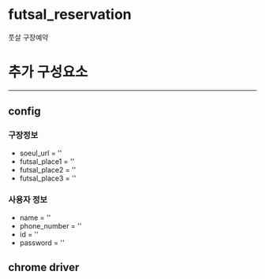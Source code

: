 # futsal_reservation
풋살 구장예약

# 추가 구성요소

---

## config
### 구장정보
- soeul_url = ''
- futsal_place1 = ''
- futsal_place2 = ''
- futsal_place3 = ''

### 사용자 정보
- name = ''
- phone_number = ''
- id = ''
- password = ''

## chrome driver
